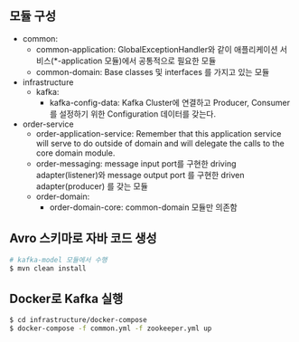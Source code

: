 ## 모듈 구성
- common: 
  - common-application: GlobalExceptionHandler와 같이 애플리케이션 서비스(*-application 모듈)에서 공통적으로 필요한 모듈
  - common-domain: Base classes 및 interfaces 를 가지고 있는 모듈
- infrastructure
  - kafka:
    -  kafka-config-data: Kafka Cluster에 연결하고 Producer, Consumer를 설정하기 위한 Configuration 데이터를 갖는다.
- order-service
  - order-application-service: Remember that this application service will serve to do outside of domain and will delegate the calls to the core domain module.
  - order-messaging: message input port를 구현한 driving adapter(listener)와 message output port 를 구현한 driven adapter(producer) 를 갖는 모듈
  - order-domain:
    - order-domain-core: common-domain 모듈만 의존함

## Avro 스키마로 자바 코드 생성
```bash
# kafka-model 모듈에서 수행
$ mvn clean install
```
## Docker로 Kafka 실행
```bash
$ cd infrastructure/docker-compose
$ docker-compose -f common.yml -f zookeeper.yml up

```
